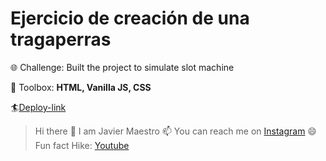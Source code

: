 # Ejercicio de creación de una tragaperras

🌐 Challenge: Built the project to simulate slot machine

🧰 Toolbox: **HTML, Vanilla JS, CSS**

🏄[Deploy-link]()


> Hi there 👋 I am Javier Maestro
> 📫 You can reach me on [Instagram](https://www.instagram.com/walkexperience/?hl=es)
> 😄 Fun fact Hike: [Youtube](https://youtu.be/QbynFz30UGA)
